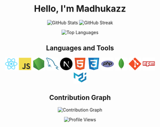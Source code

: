 <!-- Profile Title -->
<h1 align="center">Hello, I'm Madhukazz</h1>

<!-- GitHub Stats -->
<p align="center">
  <img src="https://github-readme-stats.vercel.app/api?username=madhukazz&show_icons=true&theme=dark" alt="GitHub Stats" />
  <img src="https://github-readme-streak-stats.herokuapp.com/?user=madhukazz&theme=dark" alt="GitHub Streak" />
</p>

<!-- Language Stats -->
<p align="center">
  <img src="https://github-readme-stats.vercel.app/api/top-langs/?username=madhukazz&layout=compact&theme=dark" alt="Top Languages" />
</p>

<!-- Languages and Tools -->
<h2 align="center">Languages and Tools</h2>
<p align="center">
  <img src="https://raw.githubusercontent.com/devicons/devicon/master/icons/react/react-original.svg" alt="React" width="40" height="40"/>
  <img src="https://raw.githubusercontent.com/devicons/devicon/master/icons/javascript/javascript-original.svg" alt="JavaScript" width="40" height="40"/>
  <img src="https://raw.githubusercontent.com/devicons/devicon/master/icons/nodejs/nodejs-original.svg" alt="Node.js" width="40" height="40"/>
  <img src="https://raw.githubusercontent.com/devicons/devicon/master/icons/mysql/mysql-original.svg" alt="MySQL" width="40" height="40"/>
  <img src="https://raw.githubusercontent.com/devicons/devicon/master/icons/nextjs/nextjs-original.svg" alt="Next.js" width="40" height="40"/>
  <img src="https://raw.githubusercontent.com/devicons/devicon/master/icons/html5/html5-original.svg" alt="HTML" width="40" height="40"/>
  <img src="https://raw.githubusercontent.com/devicons/devicon/master/icons/css3/css3-original.svg" alt="CSS" width="40" height="40"/>
  <img src="https://raw.githubusercontent.com/devicons/devicon/master/icons/php/php-original.svg" alt="PHP" width="40" height="40"/>
  <img src="https://raw.githubusercontent.com/devicons/devicon/master/icons/mongodb/mongodb-original.svg" alt="MongoDB" width="40" height="40"/>
  <img src="https://raw.githubusercontent.com/devicons/devicon/master/icons/git/git-original.svg" alt="Git" width="40" height="40"/>
  <img src="https://raw.githubusercontent.com/devicons/devicon/master/icons/npm/npm-original-wordmark.svg" alt="NPM" width="40" height="40"/>
  <img src="https://raw.githubusercontent.com/devicons/devicon/master/icons/materialui/materialui-original.svg" alt="Material-UI" width="40" height="40"/>
</p>

<!-- Dynamic Contribution Graph -->
<h2 align="center">Contribution Graph</h2>
<p align="center">
  <img src="https://github-readme-activity-graph.cyclic.app/graph?username=madhukazz&theme=github" alt="Contribution Graph" />
</p>

<!-- Footer -->
<p align="center">
  <img src="https://komarev.com/ghpvc/?username=madhukazz&style=flat-square" alt="Profile Views" />
</p>
